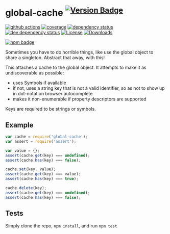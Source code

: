 # global-cache <sup>[![Version Badge][2]][1]</sup>

[![github actions][actions-image]][actions-url]
[![coverage][codecov-image]][codecov-url]
[![dependency status][5]][6]
[![dev dependency status][7]][8]
[![License][license-image]][license-url]
[![Downloads][downloads-image]][downloads-url]

[![npm badge][11]][1]

Sometimes you have to do horrible things, like use the global object to share a singleton. Abstract that away, with this!

This attaches a cache to the global object. It attempts to make it as undiscoverable as possible:
 - uses Symbols if available
 - if not, uses a string key that is not a valid identifier, so as not to show up in dot-notation browser autocomplete
 - makes it non-enumerable if property descriptors are supported

Keys are required to be strings or symbols.

## Example

```js
var cache = require('global-cache');
var assert = require('assert');

var value = {};
assert(cache.get(key) === undefined);
assert(cache.has(key) === false);

cache.set(key, value);
assert(cache.get(key) === value);
assert(cache.has(key) === true);

cache.delete(key);
assert(cache.get(key) === undefined);
assert(cache.has(key) === false);
```

## Tests
Simply clone the repo, `npm install`, and run `npm test`

[1]: https://npmjs.org/package/global-cache
[2]: https://versionbadg.es/ljharb/global-cache.svg
[5]: https://david-dm.org/ljharb/global-cache.svg
[6]: https://david-dm.org/ljharb/global-cache
[7]: https://david-dm.org/ljharb/global-cache/dev-status.svg
[8]: https://david-dm.org/ljharb/global-cache#info=devDependencies
[11]: https://nodei.co/npm/global-cache.png?downloads=true&stars=true
[license-image]: https://img.shields.io/npm/l/global-cache.svg
[license-url]: LICENSE
[downloads-image]: https://img.shields.io/npm/dm/global-cache.svg
[downloads-url]: https://npm-stat.com/charts.html?package=global-cache
[codecov-image]: https://codecov.io/gh/ljharb/global-cache/branch/main/graphs/badge.svg
[codecov-url]: https://app.codecov.io/gh/ljharb/global-cache/
[actions-image]: https://img.shields.io/endpoint?url=https://github-actions-badge-u3jn4tfpocch.runkit.sh/ljharb/global-cache
[actions-url]: https://github.com/ljharb/global-cache/actions
